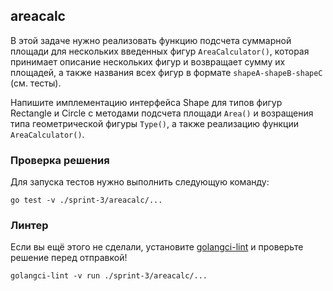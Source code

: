 ## areacalc

В этой задаче нужно реализовать функцию подсчета суммарной площади для нескольких введенных фигур `AreaCalculator()`, которая принимает описание нескольких фигур и возвращает сумму их площадей, а также названия всех фигур в формате `shapeA-shapeB-shapeC` (см. тесты). 

Напишите имплементацию интерфейса Shape для типов фигур Rectangle и Circle с методами подсчета площади `Area()` и возращения типа геометрической фигуры `Type()`, а также реализацию функции `AreaCalculator()`.

### Проверка решения

Для запуска тестов нужно выполнить следующую команду:

```
go test -v ./sprint-3/areacalc/...
```

### Линтер

Если вы ещё этого не сделали, установите [golangci-lint](https://github.com/golangci/golangci-lint) и проверьте решение перед отправкой!
```
golangci-lint -v run ./sprint-3/areacalc/...
```